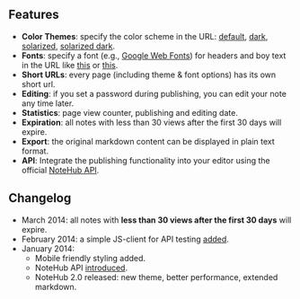 ## Features
- **Color Themes**: specify the color scheme in the URL: [default](/2014/3/31/demo-note), [dark](/2014/3/31/demo-note?theme=dark), [solarized](/2014/3/31/demo-note?theme=solarized-light), [solarized dark](/2014/3/31/demo-note?theme=solarized-dark).
- **Fonts**: specify a font (e.g., [Google Web Fonts](http://www.google.com/webfonts/)) for headers and boy text in the URL like [this](/8m4l9) or [this](/2014/3/31/demo-note?text-font=Helvetica&header-font=Courier).
- **Short URLs**: every page (including theme & font options) has its own short url.
- **Editing**: if you set a password during publishing, you can edit your note any time later.
- **Statistics**: page view counter, publishing and editing date.
- **Expiration**: all notes with less than 30 views after the first 30 days will expire.
- **Export**: the original markdown content can be displayed in plain text format.
- **API**: Integrate the publishing functionality into your editor using the official [NoteHub API](/api).

## Changelog
 - March 2014: all notes with __less than 30 views after the first 30 days__ will expire.
 - February 2014: a simple JS-client for API testing [added](/api-test.html).
 - January 2014:
   - Mobile friendly styling added.
   - NoteHub API [introduced](/api).
   - NoteHub 2.0 released: new theme, better performance, extended markdown.
